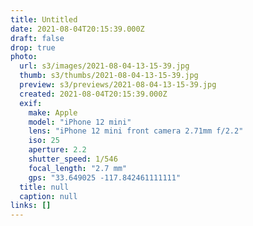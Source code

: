 ```yaml
---
title: Untitled
date: 2021-08-04T20:15:39.000Z
draft: false
drop: true
photo:
  url: s3/images/2021-08-04-13-15-39.jpg
  thumb: s3/thumbs/2021-08-04-13-15-39.jpg
  preview: s3/previews/2021-08-04-13-15-39.jpg
  created: 2021-08-04T20:15:39.000Z
  exif:
    make: Apple
    model: "iPhone 12 mini"
    lens: "iPhone 12 mini front camera 2.71mm f/2.2"
    iso: 25
    aperture: 2.2
    shutter_speed: 1/546
    focal_length: "2.7 mm"
    gps: "33.649025 -117.842461111111"
  title: null
  caption: null
links: []
---
```

